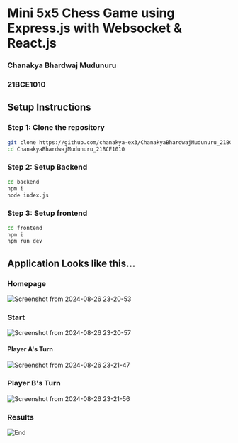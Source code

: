 # Mini 5x5 Chess Game using Express.js with Websocket & React.js
### Chanakya Bhardwaj Mudunuru
### 21BCE1010

## Setup Instructions

### Step 1: Clone the repository

```sh
git clone https://github.com/chanakya-ex3/ChanakyaBhardwajMudunuru_21BCE1010.git
cd ChanakyaBhardwajMudunuru_21BCE1010
```
### Step 2: Setup Backend
```sh
cd backend
npm i
node index.js
```

### Step 3: Setup frontend
```sh
cd frontend
npm i
npm run dev
```

## Application Looks like this...

### Homepage
![Screenshot from 2024-08-26 23-20-53](https://github.com/user-attachments/assets/50e124d7-a8f5-4069-a954-d3d81a1255f6)

### Start
![Screenshot from 2024-08-26 23-20-57](https://github.com/user-attachments/assets/1a3f5d37-b091-4c83-850c-7de10e155132)

#### Player A's Turn
![Screenshot from 2024-08-26 23-21-47](https://github.com/user-attachments/assets/b7139cfb-ab4d-4b83-af04-cbde14b1b316)

### Player B's Turn
![Screenshot from 2024-08-26 23-21-56](https://github.com/user-attachments/assets/be56aed1-8c79-41be-820e-6b7c8835e44c)

### Results
![End](https://github.com/user-attachments/assets/be960b53-deb9-4f5c-87a1-47c7f8db437e)
